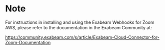 # Note
For instructions in installing and using the Exabeam Webhooks for Zoom AWS, please refer to the documentation in the Exabeam Community at:

https://community.exabeam.com/s/article/Exabeam-Cloud-Connector-for-Zoom-Documentation
